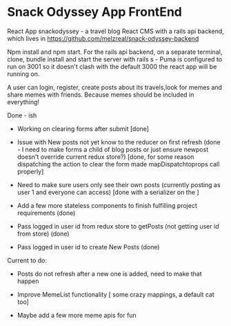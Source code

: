 # Snack Odyssey App FrontEnd

React App snackodyssey -  a travel blog React CMS
with a rails api backend, which lives in https://github.com/melzreal/snack-odyssey-backend

Npm install and npm start. For the rails api backend, on a separate terminal, clone, bundle install and start the server with rails s - Puma is configured to run on 3001 so it doesn't clash with the default 3000 the react app will be running on.


A user can login, register, create posts about its travels,look for memes and share memes with friends. Because memes should be included in everything!

Done - ish
- Working on clearing forms after submit [done]
- Issue with New posts not yet know to the reducer on first refresh (done - I need to make forms a child of blog posts or just ensure newpost doesn't override current redux store?) [done, for some reason dispatching the action to clear the form made mapDispatchtoprops call properly]

- Need to make sure users only see their own posts (currently posting as user 1 and everyone can access) [done with a serializer on the ]
- Add a few more stateless components to finish fulfilling project requirements (done)
- Pass logged in user id from redux store to getPosts (not getting user id from store) (done)
- Pass logged in user id to create New Posts (done)


Current to do:

- Posts do not refresh after a new one is added, need to make that happen

- Improve MemeList functionality [ some crazy mappings, a default cat too]

- Maybe add a few more meme apis for fun




